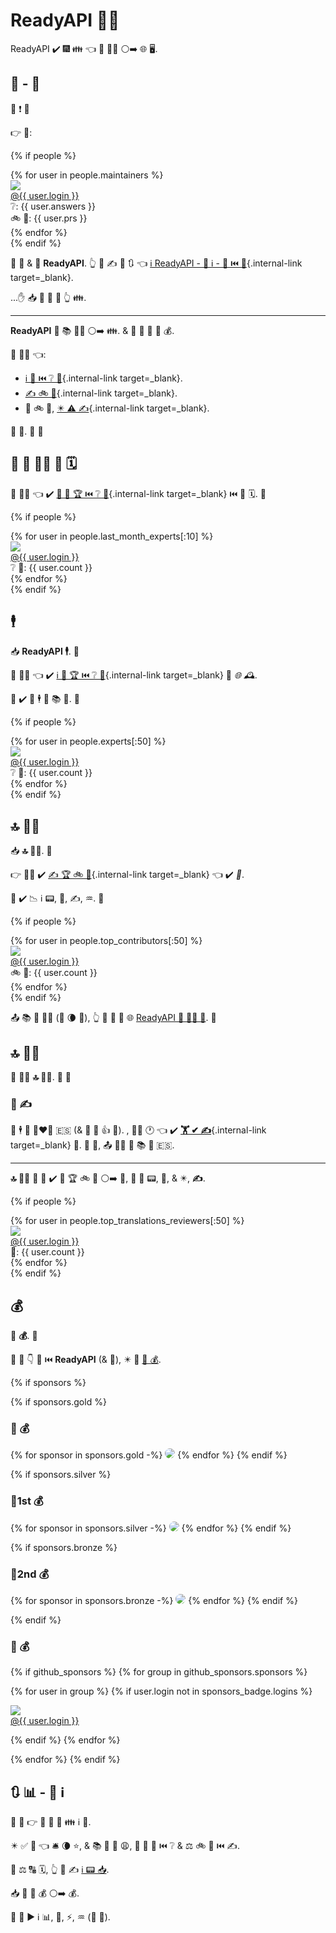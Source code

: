 # ReadyAPI 👫👫

ReadyAPI ✔️ 🎆 👪 👈 🙋 👫👫 ⚪️➡️ 🌐 🖥.

## 👼 - 🐛

🙋 ❗ 👶

👉 👤:

{% if people %}
<div class="user-list user-list-center">
{% for user in people.maintainers %}

<div class="user"><a href="{{ user.url }}" target="_blank"><div class="avatar-wrapper"><img src="{{ user.avatarUrl }}"/></div><div class="title">@{{ user.login }}</div></a> <div class="count">❔: {{ user.answers }}</div><div class="count">🚲 📨: {{ user.prs }}</div></div>
{% endfor %}

</div>
{% endif %}

👤 👼 &amp; 🐛 **ReadyAPI**. 👆 💪 ✍ 🌅 🔃 👈 [ℹ ReadyAPI - 🤚 ℹ - 🔗 ⏮️ 📕](help-readyapi.md#connect-with-the-author){.internal-link target=_blank}.

...✋️ 📥 👤 💚 🎦 👆 👪.

---

**ReadyAPI** 📨 📚 🐕‍🦺 ⚪️➡️ 👪. &amp; 👤 💚 🎦 👫 💰.

👫 👫👫 👈:

* [ℹ 🎏 ⏮️ ❔ 📂](help-readyapi.md#help-others-with-questions-in-github){.internal-link target=_blank}.
* [✍ 🚲 📨](help-readyapi.md#create-a-pull-request){.internal-link target=_blank}.
* 📄 🚲 📨, [✴️ ⚠ ✍](contributing.md#translations){.internal-link target=_blank}.

👏 👫. 👶 👶

## 🌅 🦁 👩‍💻 🏁 🗓️

👫 👩‍💻 👈 ✔️ [🤝 🎏 🏆 ⏮️ ❔ 📂](help-readyapi.md#help-others-with-questions-in-github){.internal-link target=_blank} ⏮️ 🏁 🗓️. 👶

{% if people %}
<div class="user-list user-list-center">
{% for user in people.last_month_experts[:10] %}

<div class="user"><a href="{{ user.url }}" target="_blank"><div class="avatar-wrapper"><img src="{{ user.avatarUrl }}"/></div><div class="title">@{{ user.login }}</div></a> <div class="count">❔ 📨: {{ user.count }}</div></div>
{% endfor %}

</div>
{% endif %}

## 🕴

📥 **ReadyAPI 🕴**. 👶

👫 👩‍💻 👈 ✔️ [ℹ 🎏 🏆 ⏮️ ❔ 📂](help-readyapi.md#help-others-with-questions-in-github){.internal-link target=_blank} 🔘 *🌐 🕰*.

👫 ✔️ 🎦 🕴 🤝 📚 🎏. 👶

{% if people %}
<div class="user-list user-list-center">
{% for user in people.experts[:50] %}

<div class="user"><a href="{{ user.url }}" target="_blank"><div class="avatar-wrapper"><img src="{{ user.avatarUrl }}"/></div><div class="title">@{{ user.login }}</div></a> <div class="count">❔ 📨: {{ user.count }}</div></div>
{% endfor %}

</div>
{% endif %}

## 🔝 👨‍🔬

📥 **🔝 👨‍🔬**. 👶

👉 👩‍💻 ✔️ [✍ 🏆 🚲 📨](help-readyapi.md#create-a-pull-request){.internal-link target=_blank} 👈 ✔️ *🔗*.

👫 ✔️ 📉 ℹ 📟, 🧾, ✍, ♒️. 👶

{% if people %}
<div class="user-list user-list-center">
{% for user in people.top_contributors[:50] %}

<div class="user"><a href="{{ user.url }}" target="_blank"><div class="avatar-wrapper"><img src="{{ user.avatarUrl }}"/></div><div class="title">@{{ user.login }}</div></a> <div class="count">🚲 📨: {{ user.count }}</div></div>
{% endfor %}

</div>
{% endif %}

📤 📚 🎏 👨‍🔬 (🌅 🌘 💯), 👆 💪 👀 👫 🌐 <a href="https://github.com/khulnasoft/readyapi/graphs/contributors" class="external-link" target="_blank">ReadyAPI 📂 👨‍🔬 📃</a>. 👶

## 🔝 👨‍🔬

👫 👩‍💻 **🔝 👨‍🔬**. 👶 👶

### 📄 ✍

👤 🕴 💬 👩‍❤‍👨 🇪🇸 (&amp; 🚫 📶 👍 👶). , 👨‍🔬 🕐 👈 ✔️ [**🏋️ ✔ ✍**](contributing.md#translations){.internal-link target=_blank} 🧾. 🍵 👫, 📤 🚫🔜 🧾 📚 🎏 🇪🇸.

---

**🔝 👨‍🔬** 👶 👶 ✔️ 📄 🏆 🚲 📨 ⚪️➡️ 🎏, 🚚 🔆 📟, 🧾, &amp; ✴️, **✍**.

{% if people %}
<div class="user-list user-list-center">
{% for user in people.top_translations_reviewers[:50] %}

<div class="user"><a href="{{ user.url }}" target="_blank"><div class="avatar-wrapper"><img src="{{ user.avatarUrl }}"/></div><div class="title">@{{ user.login }}</div></a> <div class="count">📄: {{ user.count }}</div></div>
{% endfor %}

</div>
{% endif %}

## 💰

👫 **💰**. 👶

👫 🔗 👇 👷 ⏮️ **ReadyAPI** (&amp; 🎏), ✴️ 🔘 <a href="https://github.com/sponsors/khulnasoft" class="external-link" target="_blank">📂 💰</a>.

{% if sponsors %}

{% if sponsors.gold %}

### 🌟 💰

{% for sponsor in sponsors.gold -%}
<a href="{{ sponsor.url }}" target="_blank" title="{{ sponsor.title }}"><img src="{{ sponsor.img }}" style="border-radius:15px"></a>
{% endfor %}
{% endif %}

{% if sponsors.silver %}

### 🥇1st 💰

{% for sponsor in sponsors.silver -%}
<a href="{{ sponsor.url }}" target="_blank" title="{{ sponsor.title }}"><img src="{{ sponsor.img }}" style="border-radius:15px"></a>
{% endfor %}
{% endif %}

{% if sponsors.bronze %}

### 🥈2nd 💰

{% for sponsor in sponsors.bronze -%}
<a href="{{ sponsor.url }}" target="_blank" title="{{ sponsor.title }}"><img src="{{ sponsor.img }}" style="border-radius:15px"></a>
{% endfor %}
{% endif %}

{% endif %}

### 🎯 💰

{% if github_sponsors %}
{% for group in github_sponsors.sponsors %}

<div class="user-list user-list-center">

{% for user in group %}
{% if user.login not in sponsors_badge.logins %}

<div class="user"><a href="{{ user.url }}" target="_blank"><div class="avatar-wrapper"><img src="{{ user.avatarUrl }}"/></div><div class="title">@{{ user.login }}</div></a></div>

{% endif %}
{% endfor %}

</div>

{% endfor %}
{% endif %}

## 🔃 📊 - 📡 ℹ

👑 🎯 👉 📃 🎦 🎯 👪 ℹ 🎏.

✴️ ✅ 🎯 👈 🛎 🌘 ⭐, &amp; 📚 💼 🌅 😩, 💖 🤝 🎏 ⏮️ ❔ &amp; ⚖ 🚲 📨 ⏮️ ✍.

💽 ⚖ 🔠 🗓️, 👆 💪 ✍ <a href="https://github.com/khulnasoft/readyapi/blob/master/.github/actions/people/app/main.py" class="external-link" target="_blank">ℹ 📟 📥</a>.

📥 👤 🎦 💰 ⚪️➡️ 💰.

👤 🏦 ▶️️ ℹ 📊, 📄, ⚡, ♒️ (💼 🤷).
